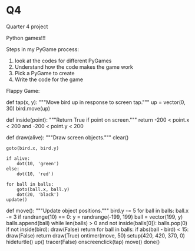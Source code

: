 # Q4
Quarter 4 project

Python games!!!


Steps in my PyGame process:
1) look at the codes for different PyGames
2) Understand how the code makes the game work
3) Pick a PyGame to create
4) Write the code for the game



Flappy Game:

def tap(x, y):
    """Move bird up in response to screen tap."""
    up = vector(0, 30)
    bird.move(up)


def inside(point):
    """Return True if point on screen."""
    return -200 < point.x < 200 and -200 < point.y < 200


def draw(alive):
    """Draw screen objects."""
    clear()

    goto(bird.x, bird.y)

    if alive:
        dot(10, 'green')
    else:
        dot(10, 'red')

    for ball in balls:
        goto(ball.x, ball.y)
        dot(20, 'black')
    update()
def move():
    """Update object positions."""
    bird.y -= 5
    for ball in balls:
        ball.x -= 3
    if randrange(10) == 0:
        y = randrange(-199, 199)
        ball = vector(199, y)
        balls.append(ball)
    while len(balls) > 0 and not inside(balls[0]):
        balls.pop(0)
    if not inside(bird):
        draw(False)
        return
    for ball in balls:
        if abs(ball - bird) < 15:
            draw(False)
            return
    draw(True)
    ontimer(move, 50)
setup(420, 420, 370, 0)
hideturtle()
up()
tracer(False)
onscreenclick(tap)
move()
done() 
